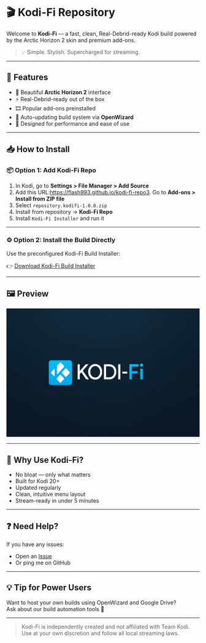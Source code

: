 # 🎬 Kodi-Fi Repository

Welcome to **Kodi-Fi** — a fast, clean, Real-Debrid-ready Kodi build powered by the Arctic Horizon 2 skin and premium add-ons.

> 💡 Simple. Stylish. Supercharged for streaming.

---

## 🚀 Features

- 🧊 Beautiful **Arctic Horizon 2** interface  
- ⚡ Real-Debrid-ready out of the box  
- 🎞️ Popular add-ons preinstalled  
- 🔄 Auto-updating build system via **OpenWizard**  
- 🎯 Designed for performance and ease of use  

---

## 📥 How to Install

### 📦 Option 1: Add Kodi-Fi Repo

1. In Kodi, go to **Settings > File Manager > Add Source**
2. Add this URL:https://flash993.github.io/kodi-fi-repo3. Go to **Add-ons > Install from ZIP file**
4. Select `repository.kodifi-1.0.0.zip`
5. Install from repository → **Kodi-Fi Repo**
6. Install `Kodi-Fi Installer` and run it

---

### ⚙️ Option 2: Install the Build Directly

Use the preconfigured Kodi-Fi Build Installer:

👉 [Download Kodi-Fi Build Installer](https://flash993.github.io/kodi-fi-repo/plugin.program.kodifi.installer-1.0.0.zip)

---

## 🖼️ Preview

![Kodi-Fi Preview](repo/repository.kodifi/fanart.jpg)

---

## 🧠 Why Use Kodi-Fi?

- No bloat — only what matters  
- Built for Kodi 20+  
- Updated regularly  
- Clean, intuitive menu layout  
- Stream-ready in under 5 minutes  

---

## ❓ Need Help?

If you have any issues:
- Open an [Issue](https://github.com/flash993/kodi-fi-repo/issues)
- Or ping me on GitHub

---

## 💡 Tip for Power Users

Want to host your own builds using OpenWizard and Google Drive?  
Ask about our build automation tools 🔧

---

> Kodi-Fi is independently created and not affiliated with Team Kodi. Use at your own discretion and follow all local streaming laws.

